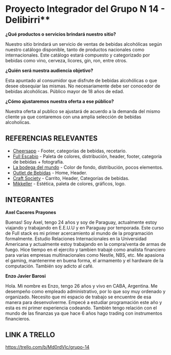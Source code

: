 # Proyecto Integrador del Grupo N 14 - Delibirri**

**¿Qué productos o servicios brindará nuestro sitio?**

Nuestro sitio brindará un servicio de ventas de bebidas alcohólicas según nuestro catálogo disponible, tanto de productos nacionales como internacionales. Este catálogo estará compuesto y categorizado por bebidas como vino, cerveza, licores, gin, ron, entre otros. 

**¿Quién será nuestra audiencia objetivo?**

Esta apuntado al consumidor que disfrute de bebidas alcohólicas o que desee obsequiar las mismas. No necesariamente debe ser conocedor de bebidas alcohólicas. Público mayor de 18 años de edad.

**¿Cómo ajustaremos nuestra oferta a ese público?**

Nuestra oferta al publico se ajustará de acuerdo a la demanda del mismo cliente ya que contaremos con una amplia selección de bebidas alcoholicas.

## REFERENCIAS RELEVANTES

 - [Cheersapp](https://www.cheersapp.com.ar) - Footer, categorías de bebidas, recetario.
 - [Full Escabio](https://www.fullescabio.com) - Paleta de colores, distribución, header, footer, categoría de bebidas + fotografía.
 - [La bodega del mundo](https://www.labodegadelmundo.com.py) - Color de fondo, distribución, pocos elementos.
 - [Outlet de Bebidas](https://www.outletdebebidas.com.ar) - Home, Header.
 - [Craft Society](https://www.craftsociety.com.ar/) - Carrito, Header, Categorías de bebidas.
 - [Mikkeller](https://shop.mikkeller.dk/) - Estética, paleta de colores, gráficos, logo.

## INTEGRANTES

**Axel Caceres Prayones**

Buenas! Soy Axel, tengo 24 años y soy de Paraguay, actualmente estoy viajando y trabajando en E.E.U.U  y en Paraguay por temporada. Este curso de Full stack es mi primer acercamiento al mundo de la programación formalmente. Estudio Relaciones Internacionales en la Universidad Americana y actualmente estoy trabajando en la compra/venta de armas de fuego. Hice tiempo en el ejercito y tambien trabajé como analista financiero para varias empresas multinacionales como Nestle, NBS, etc. Me apasiona el gaming, mantenerme en buena forma, el armamento y el hardware de la computación. También soy adicto al café.

**Enzo Javier Barosi**

Hola. Mi nombre es Enzo, tengo 26 años y vivo en CABA, Argentina. Me desempeño como empleado administrativo, por lo que soy muy ordenado y organizado. Necesito que mi espacio de trabajo se encuentre de esa manera para desenvolverme. Empecé a estudiar programación este año y esta es mi primer experiencia codeando. También tengo relación con el mundo de las finanzas ya que hace 6 años hago trading con instrumentos financieros.

## LINK A TRELLO

https://trello.com/b/Md0rdVlc/grupo-14

